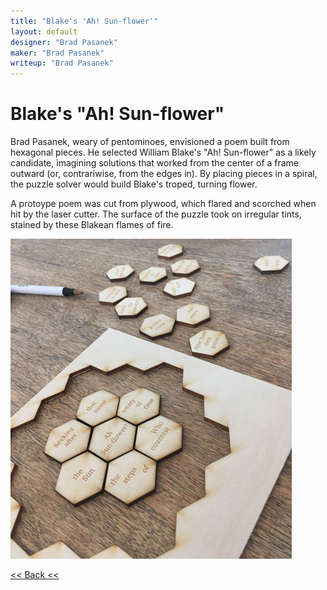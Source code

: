 ```yaml
---
title: "Blake's 'Ah! Sun-flower'"
layout: default
designer: "Brad Pasanek"
maker: "Brad Pasanek"
writeup: "Brad Pasanek"
---
```

# Blake's "Ah! Sun-flower"

Brad Pasanek, weary of pentominoes, envisioned a poem built from hexagonal pieces. He selected William Blake's "Ah! Sun-flower" as a likely candidate, imagining solutions that worked from the center of a frame outward (or, contrariwise, from the edges in). By placing pieces in a spiral, the puzzle solver would build Blake's troped, turning flower. 

A protoype poem was cut from plywood, which flared and scorched when hit by the laser cutter. The surface of the puzzle took on irregular tints, stained by these Blakean flames of fire.

![Ah! Sunflower](../images/sunflower.jpg)

[<< Back <<](..)
